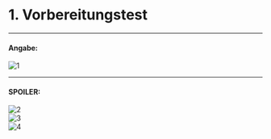 # 1. Vorbereitungstest
-------------------------------
#### **Angabe**:  
![1](https://github.com/IxI-Enki/Probetest-pose-001/assets/138018029/c14e7da6-7001-4776-bc1c-1b96da7be4f9)  

-------------------------------
#### **SPOILER**:  
![2](https://github.com/IxI-Enki/Probetest-pose-001/assets/138018029/4b53a284-61d5-432c-98d4-2f34d6a6094d)  
![3](https://github.com/IxI-Enki/Probetest-pose-001/assets/138018029/b28741a0-0ed0-4a5d-9f41-914588b7b5bf)  
![4](https://github.com/IxI-Enki/Probetest-pose-001/assets/138018029/4fc4c084-ee78-450d-a00b-2a4579198289)  
